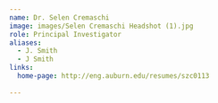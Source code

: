 ```yaml
---
name: Dr. Selen Cremaschi
image: images/Selen Cremaschi Headshot (1).jpg
role: Principal Investigator
aliases:
  - J. Smith
  - J Smith
links:
  home-page: http://eng.auburn.edu/resumes/szc0113
  
---
```


